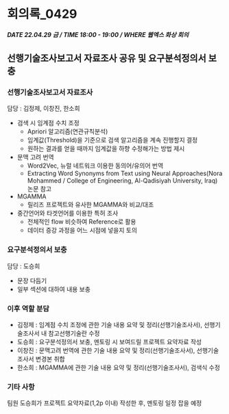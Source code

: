 # 회의록_0429

##### DATE 22.04.29 금 / TIME 18:00 - 19:00 / WHERE 웹엑스 화상 회의

## 선행기술조사보고서 자료조사 공유 및 요구분석정의서 보충

### 선행기술조사보고서 자료조사

담당 : 김정제, 이창진, 한소희

- 검색 시 임계점 수치 조정
  + Apriori 알고리즘(연관규칙분석)
  + 임계값(Threshold)을 기준으로 검색 알고리즘을 계속 진행할지 결정
  + 원하는 결과를 얻을 때까지 임계값을 하향 수정해가는 방법 제시
- 문맥 고려 번역
  + Word2Vec, 뉴럴 네트워크 이용한 동의어/유의어 번역
  + Extracting Word Synonyms from Text using Neural Approaches(Nora Mohammed / College of Engineering, Al-Qadisiyah University, Iraq) 논문 참고
- MGAMMA
  + 릴리즈 프로젝트와 유사한 MGAMMA와 비교/대조
- 중간언어와 타겟언어를 이용한 특허 조사
  + 전체적인 flow 비슷하여 Reference로 활용
  + 데이터 증강 과정을 어느 시점에 넣을지 토의 
  
### 요구분석정의서 보충

담당 : 도승희

- 문장 다듬기
- 일부 섹션에 대하여 내용 보충

### 이후 역할 분담

- 김정제 : 임계점 수치 조정에 관한 기술 내용 요약 및 정리(선행기술조사서), 선행기술조사서 내 참고선행기술란 수정
- 도승희 : 요구분석정의서 보충, 멘토링 시 보여드릴 프로젝트 요약자료 작성
- 이창진 : 문맥고려 번역에 관한 기술 내용 요약 및 정리(선행기술조사서), 선행기술조사서 변경본 취합
- 한소희 : MGAMMA에 관한 기술 내용 요약 및 정리(선행기술조사서), 검색식 수정

### 기타 사항

팀원 도승희가 프로젝트 요약자료(1,2p 이내) 작성한 후, 멘토링 일정 잡을 예정
